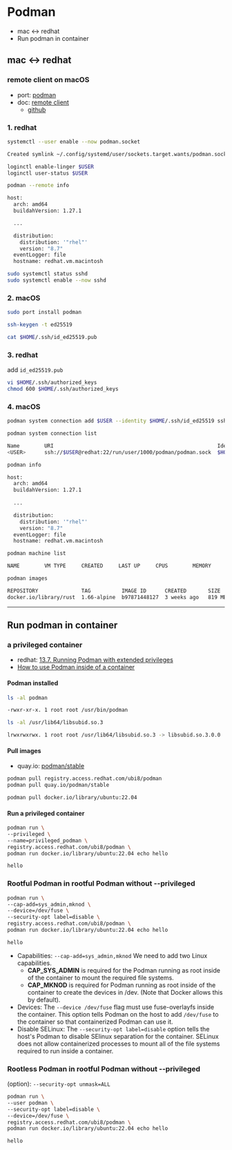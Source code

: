 # Podman

- mac ↔ redhat
- Run podman in container

## mac ↔ redhat

### remote client on macOS

- port: [podman](https://ports.macports.org/port/podman/)
- doc: [remote client](https://www.redhat.com/sysadmin/podman-clients-macos-windows)
  - [github](https://github.com/containers/podman/blob/main/docs/tutorials/mac_win_client.md)

### 1. redhat

```bash
systemctl --user enable --now podman.socket

Created symlink ~/.config/systemd/user/sockets.target.wants/podman.socket → /usr/lib/systemd/user/podman.socket
```

```bash
loginctl enable-linger $USER
loginctl user-status $USER
```

```bash
podman --remote info

host:
  arch: amd64
  buildahVersion: 1.27.1

  ...

  distribution:
    distribution: '"rhel"'
    version: "8.7"
  eventLogger: file
  hostname: redhat.vm.macintosh
```

```bash
sudo systemctl status sshd
sudo systemctl enable --now sshd
```

### 2. macOS

```bash
sudo port install podman
```

```bash
ssh-keygen -t ed25519
```

```bash
cat $HOME/.ssh/id_ed25519.pub
```

### 3. redhat

add `id_ed25519.pub`

```bash
vi $HOME/.ssh/authorized_keys
chmod 600 $HOME/.ssh/authorized_keys
```

### 4. macOS

```bash
podman system connection add $USER --identity $HOME/.ssh/id_ed25519 ssh://$USER@redhat/run/user/1000/podman/podman.sock
```

```bash
podman system connection list

Name        URI                                                     Identity                      Default
<USER>      ssh://$USER@redhat:22/run/user/1000/podman/podman.sock  $HOME/.ssh/id_ed25519         true
```

```bash
podman info

host:
  arch: amd64
  buildahVersion: 1.27.1
  
  ...

  distribution:
    distribution: '"rhel"'
    version: "8.7"
  eventLogger: file
  hostname: redhat.vm.macintosh
```

```bash
podman machine list

NAME        VM TYPE     CREATED     LAST UP     CPUS        MEMORY      DISK SIZE

```

```bash
podman images

REPOSITORY              TAG          IMAGE ID      CREATED       SIZE
docker.io/library/rust  1.66-alpine  b97871448127  3 weeks ago   819 MB
```

---

## Run podman in container

### a privileged container

- redhat: [13.7. Running Podman with extended privileges](https://access.redhat.com/documentation/en-us/red_hat_enterprise_linux/8/html/building_running_and_managing_containers/assembly_running-skopeo-buildah-and-podman-in-a-container_building-running-and-managing-containers#proc_running-podman-with-extended-privileges_assembly_running-skopeo-buildah-and-podman-in-a-container)
- [How to use Podman inside of a container](https://www.redhat.com/sysadmin/podman-inside-container)

#### Podman installed

```bash
ls -al podman

-rwxr-xr-x. 1 root root /usr/bin/podman
```

```bash
ls -al /usr/lib64/libsubid.so.3

lrwxrwxrwx. 1 root root /usr/lib64/libsubid.so.3 -> libsubid.so.3.0.0
```

#### Pull images

- quay.io: [podman/stable](https://quay.io/repository/podman/stable?tab=tags)

```bash
podman pull registry.access.redhat.com/ubi8/podman
podman pull quay.io/podman/stable

podman pull docker.io/library/ubuntu:22.04
```

#### Run a privileged container

```bash
podman run \
--privileged \
--name=privileged_podman \
registry.access.redhat.com/ubi8/podman \
podman run docker.io/library/ubuntu:22.04 echo hello

hello
```

### Rootful Podman in rootful Podman without --privileged

```bash
podman run \
--cap-add=sys_admin,mknod \
--device=/dev/fuse \
--security-opt label=disable \
registry.access.redhat.com/ubi8/podman \
podman run docker.io/library/ubuntu:22.04 echo hello

hello
```

- Capabilities: `--cap-add=sys_admin,mknod` We need to add two Linux capabilities.
  - **CAP_SYS_ADMIN** is required for the Podman running as root inside of the container to mount the required file systems.
  - **CAP_MKNOD** is required for Podman running as root inside of the container to create the devices in /dev. (Note that Docker allows this by default).
- Devices: The `--device /dev/fuse` flag must use fuse-overlayfs inside the container. This option tells Podman on the host to add `/dev/fuse` to the container so that containerized Podman can use it.
- Disable SELinux: The `--security-opt label=disable` option tells the host's Podman to disable SElinux separation for the container. SELinux does not allow containerized processes to mount all of the file systems required to run inside a container.

### Rootless Podman in rootful Podman without --privileged

(option): `--security-opt unmask=ALL`

```bash
podman run \
--user podman \
--security-opt label=disable \
--device=/dev/fuse \
registry.access.redhat.com/ubi8/podman \
podman run docker.io/library/ubuntu:22.04 echo hello

hello
```
